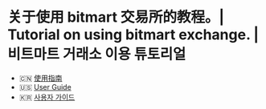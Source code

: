 #  关于使用 bitmart 交易所的教程。| Tutorial on using bitmart exchange. | 비트마트 거래소 이용 튜토리얼
* 🇨🇳 [使用指南](README.zh.md)
* 🇺🇸 [User Guide](README.en.md)
* 🇰🇷 [사용자 가이드](README.kr.md)


